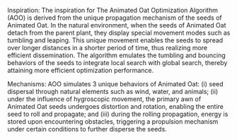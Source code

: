 Inspiration:
The inspiration for The Animated Oat Optimization Algorithm (AOO) is derived from the unique propagation mechanism of the seeds of Animated Oat. In the natural environment, when the seeds of Animated Oat detach from the parent plant, they display special movement modes such as tumbling and leaping. This unique movement enables the seeds to spread over longer distances in a shorter period of time, thus realizing more efficient dissemination. The algorithm emulates the tumbling and bouncing behaviors of the seeds to integrate local search with global search, thereby attaining more efficient optimization performance.
 

Mechanisms:
AOO simulates 3 unique behaviors of Animated Oat: (i) seed dispersal through natural elements such as wind, water, and animals; (ii) under the influence of hygroscopic movement, the primary awn of Animated Oat seeds undergoes distortion and rotation, enabling the entire seed to roll and propagate; and (iii) during the rolling propagation, energy is stored upon encountering obstacles, triggering a propulsion mechanism under certain conditions to further disperse the seeds.
 

